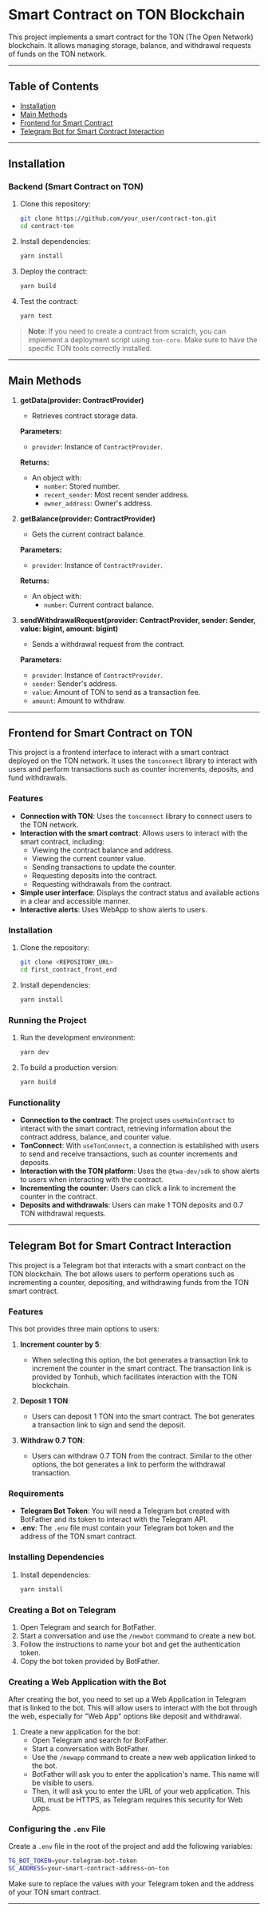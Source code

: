 # Smart Contract on TON Blockchain

This project implements a smart contract for the TON (The Open Network) blockchain. It allows managing storage, balance, and withdrawal requests of funds on the TON network.

---

## Table of Contents

- [Installation](#installation)
- [Main Methods](#main-methods)
- [Frontend for Smart Contract](#frontend-for-smart-contract-on-ton)
- [Telegram Bot for Smart Contract Interaction](#telegram-bot-for-ton-blockchain-smart-contract-interaction)

---

## Installation

### Backend (Smart Contract on TON)

1. Clone this repository:
   ```bash
   git clone https://github.com/your_user/contract-ton.git
   cd contract-ton
   ```

2. Install dependencies:
   ```bash
   yarn install
   ```

3. Deploy the contract:
   ```bash
   yarn build
   ```

4. Test the contract:
   ```bash
   yarn test
   ```

> **Note**: If you need to create a contract from scratch, you can implement a deployment script using `ton-core`. Make sure to have the specific TON tools correctly installed.

---

## Main Methods

1. **getData(provider: ContractProvider)**
   - Retrieves contract storage data.
   
   **Parameters:**
   - `provider`: Instance of `ContractProvider`.
   
   **Returns:**
   - An object with:
     - `number`: Stored number.
     - `recent_sender`: Most recent sender address.
     - `owner_address`: Owner's address.

2. **getBalance(provider: ContractProvider)**
   - Gets the current contract balance.
   
   **Parameters:**
   - `provider`: Instance of `ContractProvider`.
   
   **Returns:**
   - An object with:
     - `number`: Current contract balance.

3. **sendWithdrawalRequest(provider: ContractProvider, sender: Sender, value: bigint, amount: bigint)**
   - Sends a withdrawal request from the contract.

   **Parameters:**
   - `provider`: Instance of `ContractProvider`.
   - `sender`: Sender's address.
   - `value`: Amount of TON to send as a transaction fee.
   - `amount`: Amount to withdraw.

---

## Frontend for Smart Contract on TON

This project is a frontend interface to interact with a smart contract deployed on the TON network. It uses the `tonconnect` library to interact with users and perform transactions such as counter increments, deposits, and fund withdrawals.

### Features

- **Connection with TON**: Uses the `tonconnect` library to connect users to the TON network.
- **Interaction with the smart contract**: Allows users to interact with the smart contract, including:
  - Viewing the contract balance and address.
  - Viewing the current counter value.
  - Sending transactions to update the counter.
  - Requesting deposits into the contract.
  - Requesting withdrawals from the contract.
- **Simple user interface**: Displays the contract status and available actions in a clear and accessible manner.
- **Interactive alerts**: Uses WebApp to show alerts to users.

### Installation

1. Clone the repository:
   ```bash
   git clone <REPOSITORY_URL>
   cd first_contract_front_end
   ```

2. Install dependencies:
   ```bash
   yarn install
   ```

### Running the Project

1. Run the development environment:
   ```bash
   yarn dev
   ```

2. To build a production version:
   ```bash
   yarn build
   ```

### Functionality

- **Connection to the contract**: The project uses `useMainContract` to interact with the smart contract, retrieving information about the contract address, balance, and counter value.
- **TonConnect**: With `useTonConnect`, a connection is established with users to send and receive transactions, such as counter increments and deposits.
- **Interaction with the TON platform**: Uses the `@twa-dev/sdk` to show alerts to users when interacting with the contract.
- **Incrementing the counter**: Users can click a link to increment the counter in the contract.
- **Deposits and withdrawals**: Users can make 1 TON deposits and 0.7 TON withdrawal requests.

---

## Telegram Bot for Smart Contract Interaction

This project is a Telegram bot that interacts with a smart contract on the TON blockchain. The bot allows users to perform operations such as incrementing a counter, depositing, and withdrawing funds from the TON smart contract.

### Features

This bot provides three main options to users:

1. **Increment counter by 5**:
   - When selecting this option, the bot generates a transaction link to increment the counter in the smart contract. The transaction link is provided by Tonhub, which facilitates interaction with the TON blockchain.

2. **Deposit 1 TON**:
   - Users can deposit 1 TON into the smart contract. The bot generates a transaction link to sign and send the deposit.

3. **Withdraw 0.7 TON**:
   - Users can withdraw 0.7 TON from the contract. Similar to the other options, the bot generates a link to perform the withdrawal transaction.

### Requirements

- **Telegram Bot Token**: You will need a Telegram bot created with BotFather and its token to interact with the Telegram API.
- **.env**: The `.env` file must contain your Telegram bot token and the address of the TON smart contract.

### Installing Dependencies

1. Install dependencies:
   ```bash
   yarn install
   ```

### Creating a Bot on Telegram

1. Open Telegram and search for BotFather.
2. Start a conversation and use the `/newbot` command to create a new bot.
3. Follow the instructions to name your bot and get the authentication token.
4. Copy the bot token provided by BotFather.

### Creating a Web Application with the Bot

After creating the bot, you need to set up a Web Application in Telegram that is linked to the bot. This will allow users to interact with the bot through the web, especially for "Web App" options like deposit and withdrawal.

1. Create a new application for the bot:
   - Open Telegram and search for BotFather.
   - Start a conversation with BotFather.
   - Use the `/newapp` command to create a new web application linked to the bot.
   - BotFather will ask you to enter the application's name. This name will be visible to users.
   - Then, it will ask you to enter the URL of your web application. This URL must be HTTPS, as Telegram requires this security for Web Apps.

### Configuring the `.env` File

Create a `.env` file in the root of the project and add the following variables:

```bash
TG_BOT_TOKEN=your-telegram-bot-token
SC_ADDRESS=your-smart-contract-address-on-ton
```

Make sure to replace the values with your Telegram token and the address of your TON smart contract.

---

 

